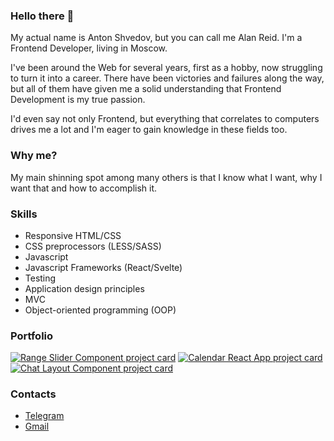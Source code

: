 ### Hello there 👋
My actual name is Anton Shvedov, but you can call me Alan Reid. I'm a Frontend Developer, living in Moscow.

I've been around the Web for several years, first as a hobby, now struggling to turn it into a career. There have been victories and failures along the way, but all of them have given me a solid understanding that Frontend Development is my true passion.

I'd even say not only Frontend, but everything that correlates to computers drives me a lot and I'm eager to gain knowledge in these fields too.

### Why me?
My main shinning spot among many others is that I know what I want, why I want that and how to accomplish it.

### Skills
  - Responsive HTML/CSS
  - CSS preprocessors (LESS/SASS)
  - Javascript
  - Javascript Frameworks (React/Svelte)
  - Testing
  - Application design principles
  - MVC
  - Object-oriented programming (OOP)

### Portfolio
[![Range Slider Component project card](https://github-readme-stats.vercel.app/api/pin/?username=alanreidt&repo=range-slider-component)](https://github.com/alanreidt/range-slider-component)
[![Calendar React App project card](https://github-readme-stats.vercel.app/api/pin/?username=alanreidt&repo=calendar-react-app)](https://github.com/alanreidt/calendar-react-app)
[![Chat Layout Component project card](https://github-readme-stats.vercel.app/api/pin/?username=alanreidt&repo=chat-layout)](https://github.com/alanreidt/chat-layout)

### Contacts
- [Telegram](https://t.me/alanreidt)
- [Gmail](mailto:alanreidt@gmail.com)
